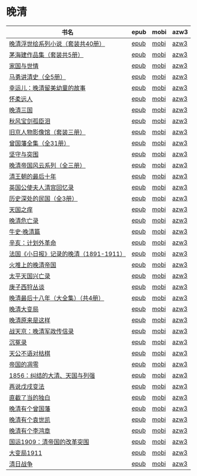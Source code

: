 # 晚清

| 书名 | epub | mobi | azw3 |
| --- | --- | --- | --- |
| [晚清浮世绘系列小说（套装共40册）](http://ct.dalanmei.com/f/31084289-771241188-9bc91c) | [epub](http://ct.dalanmei.com/f/31084289-771241188-9bc91c) | [mobi](http://ct.dalanmei.com/f/31084289-771229623-9baf49) | [azw3](http://ct.dalanmei.com/f/31084289-771233296-c5b2bc) |
| [茅海建作品集（套装共5册）](http://ct.dalanmei.com/f/31084289-570320511-a33e8d) | [epub](http://ct.dalanmei.com/f/31084289-570320511-a33e8d) | [mobi](http://ct.dalanmei.com/f/31084289-570166768-fa83f6) | [azw3](http://ct.dalanmei.com/f/31084289-571386693-39a323) |
| [家国与世情](http://ct.dalanmei.com/f/31084289-570357649-fc59be) | [epub](http://ct.dalanmei.com/f/31084289-570357649-fc59be) | [mobi](http://ct.dalanmei.com/f/31084289-570150231-d76895) | [azw3](http://ct.dalanmei.com/f/31084289-571405733-aedd6f) |
| [马勇讲清史（全5册）](http://ct.dalanmei.com/f/31084289-570357827-e91646) | [epub](http://ct.dalanmei.com/f/31084289-570357827-e91646) | [mobi](http://ct.dalanmei.com/f/31084289-570152442-939a0b) | [azw3](http://ct.dalanmei.com/f/31084289-571406074-43096b) |
| [幸运儿：晚清留美幼童的故事](http://ct.dalanmei.com/f/31084289-570357846-07e4b2) | [epub](http://ct.dalanmei.com/f/31084289-570357846-07e4b2) | [mobi](http://ct.dalanmei.com/f/31084289-570152670-636234) | [azw3](http://ct.dalanmei.com/f/31084289-571406109-71315f) |
| [怀柔远人](http://ct.dalanmei.com/f/31084289-572092620-427a29) | [epub](http://ct.dalanmei.com/f/31084289-572092620-427a29) | [mobi](http://ct.dalanmei.com/f/31084289-571727286-2a8af0) | [azw3](http://ct.dalanmei.com/f/31084289-572114039-df0e34) |
| [晚清三国](http://ct.dalanmei.com/f/31084289-572115008-31a863) | [epub](http://ct.dalanmei.com/f/31084289-572115008-31a863) | [mobi](http://ct.dalanmei.com/f/31084289-571710133-481862) | [azw3](http://ct.dalanmei.com/f/31084289-572135640-03aa4c) |
| [秋风宝剑孤臣泪](http://ct.dalanmei.com/f/31084289-572115745-849e6a) | [epub](http://ct.dalanmei.com/f/31084289-572115745-849e6a) | [mobi](http://ct.dalanmei.com/f/31084289-571704431-6d992c) | [azw3](http://ct.dalanmei.com/f/31084289-572140325-2e45ad) |
| [旧京人物影像馆（套装三册）](http://ct.dalanmei.com/f/31084289-572121056-a7f60f) | [epub](http://ct.dalanmei.com/f/31084289-572121056-a7f60f) | [mobi](http://ct.dalanmei.com/f/31084289-571638421-98d279) | [azw3](http://ct.dalanmei.com/f/31084289-572182566-b5d6ac) |
| [曾国藩全集（全31册）](http://ct.dalanmei.com/f/31084289-571803210-6fdddb) | [epub](http://ct.dalanmei.com/f/31084289-571803210-6fdddb) | [mobi](http://ct.dalanmei.com/f/31084289-571533306-e56c25) | [azw3](http://ct.dalanmei.com/f/31084289-572195325-f1064e) |
| [坚守与突围](http://ct.dalanmei.com/f/31084289-571875295-df2cc3) | [epub](http://ct.dalanmei.com/f/31084289-571875295-df2cc3) | [mobi](http://ct.dalanmei.com/f/31084289-571551450-4b3bf5) | [azw3](http://ct.dalanmei.com/f/31084289-572202208-beee4d) |
| [晚清帝国风云系列（全三册）](http://ct.dalanmei.com/f/31084289-571904999-8fbafe) | [epub](http://ct.dalanmei.com/f/31084289-571904999-8fbafe) | [mobi](http://ct.dalanmei.com/f/31084289-571555450-b4c894) | [azw3](http://ct.dalanmei.com/f/31084289-572202927-1c1c1f) |
| [清王朝的最后十年](http://ct.dalanmei.com/f/31084289-571916107-8a35a9) | [epub](http://ct.dalanmei.com/f/31084289-571916107-8a35a9) | [mobi](http://ct.dalanmei.com/f/31084289-571557669-44afe6) | [azw3](http://ct.dalanmei.com/f/31084289-572203837-21b120) |
| [英国公使夫人清宫回忆录](http://ct.dalanmei.com/f/31084289-571982048-1196c6) | [epub](http://ct.dalanmei.com/f/31084289-571982048-1196c6) | [mobi](http://ct.dalanmei.com/f/31084289-571559769-195866) | [azw3](http://ct.dalanmei.com/f/31084289-572211879-6e3fc0) |
| [历史深处的民国（全3册）](http://ct.dalanmei.com/f/31084289-571735823-f4c3d4) | [epub](http://ct.dalanmei.com/f/31084289-571735823-f4c3d4) | [mobi](http://ct.dalanmei.com/f/31084289-571608952-704afd) | [azw3](http://ct.dalanmei.com/f/31084289-571914015-ef64e5) |
| [天国之痒](http://ct.dalanmei.com/f/31084289-571735939-83767e) | [epub](http://ct.dalanmei.com/f/31084289-571735939-83767e) | [mobi](http://ct.dalanmei.com/f/31084289-571608840-2ea1c4) | [azw3](http://ct.dalanmei.com/f/31084289-571914052-6e6e35) |
| [晚清危亡录](http://ct.dalanmei.com/f/31084289-572123060-f4145e) | [epub](http://ct.dalanmei.com/f/31084289-572123060-f4145e) | [mobi](http://ct.dalanmei.com/f/31084289-571594785-3f60e6) | [azw3](http://ct.dalanmei.com/f/31084289-571981918-837106) |
| [牛史·晚清篇](http://ct.dalanmei.com/f/31084289-571841969-124ea3) | [epub](http://ct.dalanmei.com/f/31084289-571841969-124ea3) | [mobi](http://ct.dalanmei.com/f/31084289-571550180-2a1eb9) | [azw3](http://ct.dalanmei.com/f/31084289-572066436-7009c2) |
| [辛亥：计划外革命](http://ct.dalanmei.com/f/31084289-571863095-c64b30) | [epub](http://ct.dalanmei.com/f/31084289-571863095-c64b30) | [mobi](http://ct.dalanmei.com/f/31084289-571551180-68af2d) | [azw3](http://ct.dalanmei.com/f/31084289-572068016-6466d7) |
| [法国《小日报》记录的晚清（1891-1911）](http://ct.dalanmei.com/f/31084289-571914816-655753) | [epub](http://ct.dalanmei.com/f/31084289-571914816-655753) | [mobi](http://ct.dalanmei.com/f/31084289-571557271-191cba) | [azw3](http://ct.dalanmei.com/f/31084289-572074208-dda414) |
| [火堆上的晚清帝国](http://ct.dalanmei.com/f/31084289-571736208-53a831) | [epub](http://ct.dalanmei.com/f/31084289-571736208-53a831) | [mobi](http://ct.dalanmei.com/f/31084289-571583120-2f58f0) | [azw3](http://ct.dalanmei.com/f/31084289-571856108-f318ab) |
| [太平天国兴亡录](None) | [epub](None) | [mobi](None) | [azw3](None) |
| [庚子西狩丛谈](http://ct.dalanmei.com/f/31084289-571781005-d0a334) | [epub](http://ct.dalanmei.com/f/31084289-571781005-d0a334) | [mobi](http://ct.dalanmei.com/f/31084289-571526133-3c96ed) | [azw3](http://ct.dalanmei.com/f/31084289-571880796-c4ba58) |
| [晚清最后十八年（大全集）（共4册）](http://ct.dalanmei.com/f/31084289-571782503-cf0a88) | [epub](http://ct.dalanmei.com/f/31084289-571782503-cf0a88) | [mobi](http://ct.dalanmei.com/f/31084289-571423749-346a23) | [azw3](http://ct.dalanmei.com/f/31084289-571883603-2ca152) |
| [晚清大变局](None) | [epub](None) | [mobi](None) | [azw3](None) |
| [晚清原来是这样](http://ct.dalanmei.com/f/31084289-595860389-01754b) | [epub](http://ct.dalanmei.com/f/31084289-595860389-01754b) | [mobi](http://ct.dalanmei.com/f/31084289-595858138-3a6d1c) | [azw3](http://ct.dalanmei.com/f/31084289-595860027-b25e91) |
| [战天京：晚清军政传信录](http://ct.dalanmei.com/f/31084289-582969003-d338e3) | [epub](http://ct.dalanmei.com/f/31084289-582969003-d338e3) | [mobi](http://ct.dalanmei.com/f/31084289-582938349-af0103) | [azw3](http://ct.dalanmei.com/f/31084289-582939069-dc5233) |
| [沉冤录](http://ct.dalanmei.com/f/31084289-571786454-c2c52f) | [epub](http://ct.dalanmei.com/f/31084289-571786454-c2c52f) | [mobi](http://ct.dalanmei.com/f/31084289-571452384-d2ee61) | [azw3](http://ct.dalanmei.com/f/31084289-571885670-8dc9ef) |
| [天公不语对枯棋](http://ct.dalanmei.com/f/31084289-571787229-255a36) | [epub](http://ct.dalanmei.com/f/31084289-571787229-255a36) | [mobi](http://ct.dalanmei.com/f/31084289-571453584-e0863c) | [azw3](http://ct.dalanmei.com/f/31084289-571886805-db8e6e) |
| [帝国的凋零](http://ct.dalanmei.com/f/31084289-571788471-de7ba3) | [epub](http://ct.dalanmei.com/f/31084289-571788471-de7ba3) | [mobi](http://ct.dalanmei.com/f/31084289-571456199-fd80ea) | [azw3](http://ct.dalanmei.com/f/31084289-571891203-a8dbd4) |
| [1856：纠结的大清、天国与列强](http://ct.dalanmei.com/f/31084289-571788645-09da0f) | [epub](http://ct.dalanmei.com/f/31084289-571788645-09da0f) | [mobi](http://ct.dalanmei.com/f/31084289-571456373-93261c) | [azw3](http://ct.dalanmei.com/f/31084289-571892336-a7a1bf) |
| [再说戊戌变法](http://ct.dalanmei.com/f/31084289-571789299-4170c1) | [epub](http://ct.dalanmei.com/f/31084289-571789299-4170c1) | [mobi](http://ct.dalanmei.com/f/31084289-571456740-646133) | [azw3](http://ct.dalanmei.com/f/31084289-571894392-9db765) |
| [直截了当的独白](http://ct.dalanmei.com/f/31084289-571789330-95cb79) | [epub](http://ct.dalanmei.com/f/31084289-571789330-95cb79) | [mobi](http://ct.dalanmei.com/f/31084289-571456761-f61e28) | [azw3](http://ct.dalanmei.com/f/31084289-571894444-945e6f) |
| [晚清有个曾国藩](http://ct.dalanmei.com/f/31084289-571790456-b2a123) | [epub](http://ct.dalanmei.com/f/31084289-571790456-b2a123) | [mobi](http://ct.dalanmei.com/f/31084289-571457395-3e30d5) | [azw3](http://ct.dalanmei.com/f/31084289-571896505-cf9915) |
| [晚清有个袁世凯](http://ct.dalanmei.com/f/31084289-571790458-3bf381) | [epub](http://ct.dalanmei.com/f/31084289-571790458-3bf381) | [mobi](http://ct.dalanmei.com/f/31084289-571457402-99e081) | [azw3](http://ct.dalanmei.com/f/31084289-571896515-50eec0) |
| [晚清有个李鸿章](http://ct.dalanmei.com/f/31084289-571790464-223bd8) | [epub](http://ct.dalanmei.com/f/31084289-571790464-223bd8) | [mobi](http://ct.dalanmei.com/f/31084289-571457408-50000b) | [azw3](http://ct.dalanmei.com/f/31084289-571896555-ce0913) |
| [国运1909：清帝国的改革突围](http://ct.dalanmei.com/f/31084289-571791542-57d206) | [epub](http://ct.dalanmei.com/f/31084289-571791542-57d206) | [mobi](http://ct.dalanmei.com/f/31084289-571458459-29593b) | [azw3](http://ct.dalanmei.com/f/31084289-571900653-0cff14) |
| [大变局1911](http://ct.dalanmei.com/f/31084289-571791773-357ef0) | [epub](http://ct.dalanmei.com/f/31084289-571791773-357ef0) | [mobi](http://ct.dalanmei.com/f/31084289-571458599-ca6de8) | [azw3](http://ct.dalanmei.com/f/31084289-571901489-b16f20) |
| [清日战争](http://ct.dalanmei.com/f/31084289-571791810-fcb4fd) | [epub](http://ct.dalanmei.com/f/31084289-571791810-fcb4fd) | [mobi](http://ct.dalanmei.com/f/31084289-571458610-0e5508) | [azw3](http://ct.dalanmei.com/f/31084289-571901591-899bc7) |

